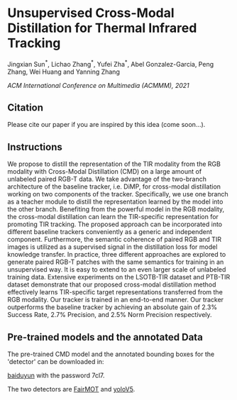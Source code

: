 # Unsupervised Cross-Modal Distillation for Thermal Infrared Tracking

Jingxian Sun<sup>\*</sup>, Lichao Zhang<sup>\*</sup>, Yufei Zha<sup>\*</sup>, Abel Gonzalez-Garcia, Peng Zhang, Wei Huang and Yanning Zhang

*ACM International Conference on Multimedia (ACMMM), 2021*

## Citation
Please cite our paper if you are inspired by this idea (come soon...).

## Instructions
We propose to distill the representation of the TIR modality from the RGB modality with Cross-Modal Distillation (CMD) on a large amount of unlabeled paired RGB-T data. We take advantage of the two-branch architecture of the baseline tracker, i.e. DiMP, for cross-modal distillation working on two components of the tracker. Specifically, we use one branch as a teacher module to distill the representation learned by the model into the other branch. Benefiting from the powerful model in the RGB modality, the cross-modal distillation can learn the TIR-specific representation for promoting TIR tracking. The proposed approach can be incorporated into different baseline trackers conveniently as a generic and independent component. Furthermore, the semantic coherence of paired RGB and TIR images is utilized as a supervised signal in the distillation loss for model knowledge transfer. In practice, three different approaches are explored to generate paired RGB-T patches with the same semantics for training in an unsupervised way. It is easy to extend to an even larger scale of unlabeled training data. Extensive experiments on the LSOTB-TIR dataset and PTB-TIR dataset demonstrate that our proposed cross-modal distillation method effectively learns TIR-specific target representations transferred from the RGB modality. Our tracker is trained in an end-to-end manner. Our tracker outperforms the baseline tracker by achieving an absolute gain of 2.3% Success Rate, 2.7% Precision, and 2.5% Norm Precision respectively.

## Pre-trained models and the annotated Data
The pre-trained CMD model and the annotated bounding boxes for the 'detector' can be downloaded in:

[baiduyun](https://pan.baidu.com/s/1xqzuFHuk532rjenQohpL7g) with the password 7cl7.

The two detectors are [FairMOT](https://github.com/ifzhang/FairMOT) and [yoloV5](https://github.com/ultralytics/yoloV5).
